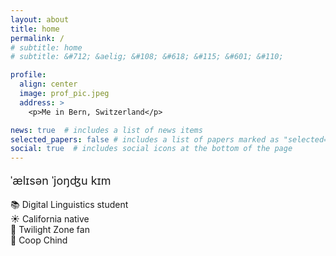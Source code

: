 ```yaml
---
layout: about
title: home
permalink: /
# subtitle: home
# subtitle: &#712; &aelig; &#108; &#618; &#115; &#601; &#110;

profile:
  align: center
  image: prof_pic.jpeg
  address: >
    <p>Me in Bern, Switzerland</p>

news: true  # includes a list of news items
selected_papers: false # includes a list of papers marked as "selected={true}"
social: true  # includes social icons at the bottom of the page
---
```


<p style="font-size:large">&#712;&aelig;l&#618;s&#601;n <!--# /ˈælɪsən/ --> &#712;jo&#331;&#676;u <!--# 'yoŋdʑu --> k&#618;m <!--# kɪm --></p>

<p>
&#128218; Digital Linguistics student<br>
&#9728;&#65039; California native<br>
&#128302; Twilight Zone fan<br>
&#129361; Coop Chind<br>
</p>